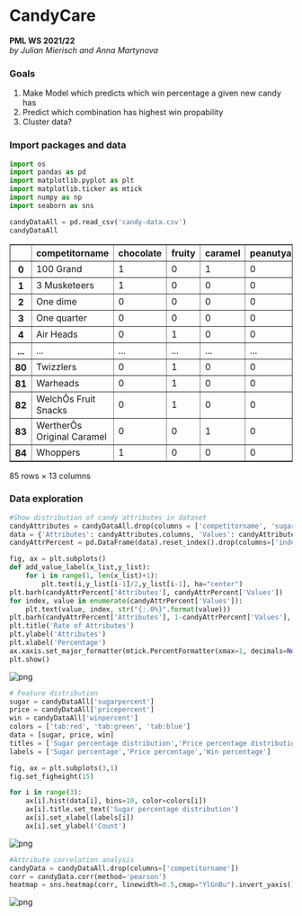 # CandyCare

__PML WS 2021/22__ <br>
_by Julian Mierisch and Anna Martynova_

### Goals
1. Make Model which predicts which win percentage a given new candy has
2. Predict which combination has highest win propability
3. Cluster data?

### Import packages and data


```python
import os
import pandas as pd
import matplotlib.pyplot as plt
import matplotlib.ticker as mtick
import numpy as np
import seaborn as sns
```


```python
candyDataAll = pd.read_csv('candy-data.csv')
candyDataAll
```




<div>
<style scoped>
    .dataframe tbody tr th:only-of-type {
        vertical-align: middle;
    }

    .dataframe tbody tr th {
        vertical-align: top;
    }

    .dataframe thead th {
        text-align: right;
    }
</style>
<table border="1" class="dataframe">
  <thead>
    <tr style="text-align: right;">
      <th></th>
      <th>competitorname</th>
      <th>chocolate</th>
      <th>fruity</th>
      <th>caramel</th>
      <th>peanutyalmondy</th>
      <th>nougat</th>
      <th>crispedricewafer</th>
      <th>hard</th>
      <th>bar</th>
      <th>pluribus</th>
      <th>sugarpercent</th>
      <th>pricepercent</th>
      <th>winpercent</th>
    </tr>
  </thead>
  <tbody>
    <tr>
      <th>0</th>
      <td>100 Grand</td>
      <td>1</td>
      <td>0</td>
      <td>1</td>
      <td>0</td>
      <td>0</td>
      <td>1</td>
      <td>0</td>
      <td>1</td>
      <td>0</td>
      <td>0.732</td>
      <td>0.860</td>
      <td>66.971725</td>
    </tr>
    <tr>
      <th>1</th>
      <td>3 Musketeers</td>
      <td>1</td>
      <td>0</td>
      <td>0</td>
      <td>0</td>
      <td>1</td>
      <td>0</td>
      <td>0</td>
      <td>1</td>
      <td>0</td>
      <td>0.604</td>
      <td>0.511</td>
      <td>67.602936</td>
    </tr>
    <tr>
      <th>2</th>
      <td>One dime</td>
      <td>0</td>
      <td>0</td>
      <td>0</td>
      <td>0</td>
      <td>0</td>
      <td>0</td>
      <td>0</td>
      <td>0</td>
      <td>0</td>
      <td>0.011</td>
      <td>0.116</td>
      <td>32.261086</td>
    </tr>
    <tr>
      <th>3</th>
      <td>One quarter</td>
      <td>0</td>
      <td>0</td>
      <td>0</td>
      <td>0</td>
      <td>0</td>
      <td>0</td>
      <td>0</td>
      <td>0</td>
      <td>0</td>
      <td>0.011</td>
      <td>0.511</td>
      <td>46.116505</td>
    </tr>
    <tr>
      <th>4</th>
      <td>Air Heads</td>
      <td>0</td>
      <td>1</td>
      <td>0</td>
      <td>0</td>
      <td>0</td>
      <td>0</td>
      <td>0</td>
      <td>0</td>
      <td>0</td>
      <td>0.906</td>
      <td>0.511</td>
      <td>52.341465</td>
    </tr>
    <tr>
      <th>...</th>
      <td>...</td>
      <td>...</td>
      <td>...</td>
      <td>...</td>
      <td>...</td>
      <td>...</td>
      <td>...</td>
      <td>...</td>
      <td>...</td>
      <td>...</td>
      <td>...</td>
      <td>...</td>
      <td>...</td>
    </tr>
    <tr>
      <th>80</th>
      <td>Twizzlers</td>
      <td>0</td>
      <td>1</td>
      <td>0</td>
      <td>0</td>
      <td>0</td>
      <td>0</td>
      <td>0</td>
      <td>0</td>
      <td>0</td>
      <td>0.220</td>
      <td>0.116</td>
      <td>45.466282</td>
    </tr>
    <tr>
      <th>81</th>
      <td>Warheads</td>
      <td>0</td>
      <td>1</td>
      <td>0</td>
      <td>0</td>
      <td>0</td>
      <td>0</td>
      <td>1</td>
      <td>0</td>
      <td>0</td>
      <td>0.093</td>
      <td>0.116</td>
      <td>39.011898</td>
    </tr>
    <tr>
      <th>82</th>
      <td>WelchÕs Fruit Snacks</td>
      <td>0</td>
      <td>1</td>
      <td>0</td>
      <td>0</td>
      <td>0</td>
      <td>0</td>
      <td>0</td>
      <td>0</td>
      <td>1</td>
      <td>0.313</td>
      <td>0.313</td>
      <td>44.375519</td>
    </tr>
    <tr>
      <th>83</th>
      <td>WertherÕs Original Caramel</td>
      <td>0</td>
      <td>0</td>
      <td>1</td>
      <td>0</td>
      <td>0</td>
      <td>0</td>
      <td>1</td>
      <td>0</td>
      <td>0</td>
      <td>0.186</td>
      <td>0.267</td>
      <td>41.904308</td>
    </tr>
    <tr>
      <th>84</th>
      <td>Whoppers</td>
      <td>1</td>
      <td>0</td>
      <td>0</td>
      <td>0</td>
      <td>0</td>
      <td>1</td>
      <td>0</td>
      <td>0</td>
      <td>1</td>
      <td>0.872</td>
      <td>0.848</td>
      <td>49.524113</td>
    </tr>
  </tbody>
</table>
<p>85 rows × 13 columns</p>
</div>



### Data exploration 


```python
#Show distribution of candy attributes in dataset
candyAttributes = candyDataAll.drop(columns = ['competitorname', 'sugarpercent', 'pricepercent', 'winpercent'])
data = {'Attributes': candyAttributes.columns, 'Values': candyAttributes.sum()/len(candyAttributes)}  
candyAttrPercent = pd.DataFrame(data).reset_index().drop(columns=['index']).sort_values(by=['Values'])

fig, ax = plt.subplots()
def add_value_label(x_list,y_list):
    for i in range(1, len(x_list)+1):
        plt.text(i,y_list[i-1]/2,y_list[i-1], ha="center")
plt.barh(candyAttrPercent['Attributes'], candyAttrPercent['Values'])
for index, value in enumerate(candyAttrPercent['Values']):
    plt.text(value, index, str("{:.0%}".format(value)))
plt.barh(candyAttrPercent['Attributes'], 1-candyAttrPercent['Values'], left=candyAttrPercent['Values'], color="lightgrey")
plt.title('Rate of Attributes')
plt.ylabel('Attributes')
plt.xlabel('Percentage')
ax.xaxis.set_major_formatter(mtick.PercentFormatter(xmax=1, decimals=None, symbol='%', is_latex=False))
plt.show()
```


![png](README_files/README_7_0.png)



```python
# Feature distribution
sugar = candyDataAll['sugarpercent']
price = candyDataAll['pricepercent']
win = candyDataAll['winpercent']
colors = ['tab:red', 'tab:green', 'tab:blue']
data = [sugar, price, win]
titles = ['Sugar percentage distribution','Price percentage distribution','Win percentage distribution']
labels = ['Sugar percentage','Price percentage','Win percentage']

fig, ax = plt.subplots(3,1)
fig.set_figheight(15)

for i in range(3):
    ax[i].hist(data[i], bins=10, color=colors[i])
    ax[i].title.set_text('Sugar percentage distribution')
    ax[i].set_xlabel(labels[i])
    ax[i].set_ylabel('Count')
```


![png](README_files/README_8_0.png)



```python
#Attribute correlation analysis
candyData = candyDataAll.drop(columns=['competitorname'])
corr = candyData.corr(method='pearson')
heatmap = sns.heatmap(corr, linewidth=0.5,cmap="YlGnBu").invert_yaxis()
```


![png](README_files/README_9_0.png)



```python

```
